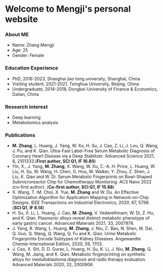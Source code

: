 # Welcome to Mengji's personal website
### About ME
- Name: Zhang Mengji
- Age: 25
- Gender: Female

### Education Experience
- PhD, 2018-2023, Shanghai jiao tong university, Shanghai, China
- Visiting student, 2021-2021, Tsinghua University, Beijing, China
- Undergraduate, 2014-2018, Dongbei University of Finance & Economics, Dalian, China

### Research interest
- Deep learning
- Metabolomics analysis

### Publications
- **M. Zhang**, L. Huang, J. Yang, W. Xu, H. Su, J. Cao, Z. Li, J. Lou, Q. Wang, J. Pu, and K. Qian. Ultra-Fast Label-Free Serum Metabolic Diagnosis of Coronary Heart Disease via a Deep Stabilizer. Advanced Science 2021, 8, 2101333.(**First author, SCI Q1, IF 16.80**)
- Yin, X., J. Yang, **M. Zhang**, X. Wang, W. Xu, C.-A. H. Price, L. Huang, W. Liu, H. Su, W. Wang, H. Chen, G. Hou, M. Walker, Y. Zhou, Z. Shen, J. Liu, K. Qian and W. Di. Serum Metabolic Fingerprints on Bowl-Shaped Submicroreactor Chip for Chemotherapy Monitoring. ACS Nano 2022 (co-first author). (**Co-first author, SCI Q1, IF 15.88**)
- X. Wang, T.-M. Choi, X. Yue, **M. Zhang** and W. Du. An Effective Optimization Algorithm for Application Mapping in Network-on-Chip Designs. IEEE Transactions on Industrial Electronics, 2020, 67, 5798. (**SCI Q1, IF 8.14**)
- H. Su, X. Li, L. Huang, J. Cao, **M. Zhang**, V. Vedarethinam, W. Di, Z. Hu, and K. Qian. Plasmonic alloys reveal distinct metabolic phenotype of early gastric cancer. Advanced Materials 2021, 33, 2007978.
- J. Yang, R. Wang, L. Huang, **M. Zhang**, J. Niu, C. Bao, N. Shen, M. Dai, Q. Guo, Q. Wang, Q. Wang, Q. Fu and K. Qian. Urine Metabolic Fingerprints Encode Subtypes of Kidney Diseases. Angewandte Chemie-International Edition, 2020, 59, 1703.
- J. Cao, X. Shi, D. D. Gurav, L. Huang, H. Su, K. Li, J. Niu, **M. Zhang**, Q. Wang, M. Jiang, and K. Qian. Metabolic fingerprinting on synthetic alloys for medulloblastoma diagnosis and radio therapy evaluation. Advanced Materials 2020, 32, 2000906.
